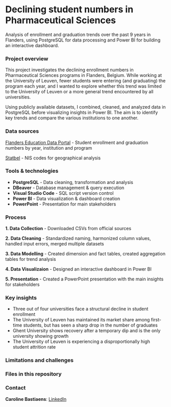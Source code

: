 # Declining student numbers in Pharmaceutical Sciences
Analysis of enrollment and graduation trends over the past 9 years in Flanders, using PostgreSQL for data processing and Power BI for building an interactive dashboard.


### Project overview
This project investigates the declining enrollment numbers in Pharmaceutical Sciences programs in Flanders, Belgium. While working at the University of Leuven, fewer students were entering (and graduating) the program each year, and I wanted to explore whether this trend was limited to the University of Leuven or a more general trend encountered by all universities.

Using publicly available datasets, I combined, cleaned, and analyzed data in PostgreSQL before visualizing insights in Power BI. The aim is to identify key trends and compare the various institutions to one another.


### Data sources
[Flanders Education Data Portal](https://www.onderwijs.vlaanderen.be/nl/onderwijsstatistieken/dataloep-aan-de-slag-met-cijfers-over-onderwijs/download-je-dataset-uit-dataloep) - Student enrollment and graduation numbers by year, institution and program

[Statbel](https://statbel.fgov.be/nl/over-statbel/methodologie/classificaties/geografie) - NIS codes for geographical analysis


### Tools & technologies
- **PostgreSQL** - Data cleaning, transformation and analysis
- **DBeaver** - Database management & query execution
- **Visual Studio Code** - SQL script version control
- **Power BI** - Data visualization & dashboard creation
- **PowerPoint** - Presentation for main stakeholders


### Process
**1. Data Collection** - Downloaded CSVs from official sources

**2. Data Cleaning** - Standardized naming, harmonized column values, handled input errors, merged multiple datasets

**3. Data Modelling** - Created dimension and fact tables, created aggregation tables for trend analysis

**4. Data Visualizaion** - Designed an interactive dashboard in Power BI

**5. Presentation** - Created a PowerPoint presentation with the main insights for stakeholders


### Key insights
- Three out of four universities face a structural decline in student enrollment
- The University of Leuven has maintained its market share among first-time students, but has seen a sharp drop in the number of graduates
- Ghent University shows recovery after a temporary dip and is the only university showing growth
- The University of Leuven is experiencing a disproportionally high student attrition rate

### Limitations and challenges


### Files in this repository


### Contact
**Caroline Bastiaens**: [LinkedIn](https://www.linkedin.com/in/bastiaenscaroline/)
